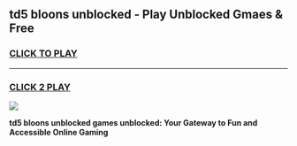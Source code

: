 
## td5 bloons unblocked - Play Unblocked Gmaes & Free
<h3>
<a href="https://news.freeplayer.one?title=td5_bloons_unblocked&ref=16F">CLICK TO PLAY</a></h3>
<hr>

<h3>
<a href="https://news.freeplayer.one?title=td5_bloons_unblocked&ref=16F">CLICK 2 PLAY</a>
  
</h3>

<a href="https://news.freeplayer.one?title=td5_bloons_unblocked&ref=16F/"><img src="https://clearcache.store/games.png"></a>


**td5 bloons unblocked games unblocked: Your Gateway to Fun and Accessible Online Gaming**

